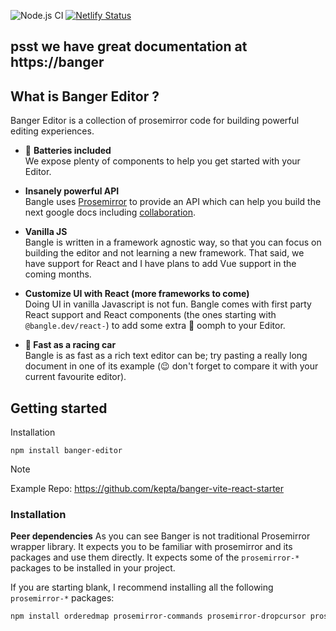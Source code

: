 ![Node.js CI](https://github.com/bangle-io/banger/workflows/Node.js%20CI/badge.svg) [![Netlify Status](https://api.netlify.com/api/v1/badges/6d032d9e-c63a-44e6-ae6d-d36a4905a147/deploy-status)](https://app.netlify.com/sites/bangle/deploys)

## psst we have great documentation at https://banger

## What is Banger Editor ?

Banger Editor is a collection of prosemirror code for building powerful editing experiences.

- :battery: **Batteries included**\
We expose plenty of components to help you get started with your Editor.

- **Insanely powerful API**\
Bangle uses [Prosemirror](https://prosemirror.net/) to provide an API which can help you build the next google docs including [collaboration](https://prosemirror.net/examples/collab/#edit-Example).

- **Vanilla JS**\
Bangle is written in a framework agnostic way, so that you can focus on building the editor and not learning a new framework. That said, we have support for React and I have plans to add Vue support in the coming months.

- **Customize UI with React (more frameworks to come)**\
Doing UI in vanilla Javascript is not fun. Bangle comes with first party React support and React components (the ones starting with `@bangle.dev/react-`) to add some extra :nail_care: oomph to your Editor.

- **:car: Fast as a racing car**\
Bangle is as fast as a rich text editor can be; try pasting a really long document in one of its example (:wink: don't forget to compare it with your current favourite editor).

## Getting started

Installation 

```
npm install banger-editor
```

> [!NOTE]
> Example Repo: https://github.com/kepta/banger-vite-react-starter


### Installation

**Peer dependencies** As you can see Banger is not traditional Prosemirror wrapper library. It expects you to be familiar with prosemirror and its packages and use them directly. It expects some of the `prosemirror-*` packages to be installed in your project.

If you are starting blank, I recommend installing all the following `prosemirror-*` packages:

```sh
npm install orderedmap prosemirror-commands prosemirror-dropcursor prosemirror-flat-list prosemirror-gapcursor prosemirror-history prosemirror-inputrules prosemirror-keymap prosemirror-model prosemirror-schema-basic prosemirror-state prosemirror-transform prosemirror-view
```

